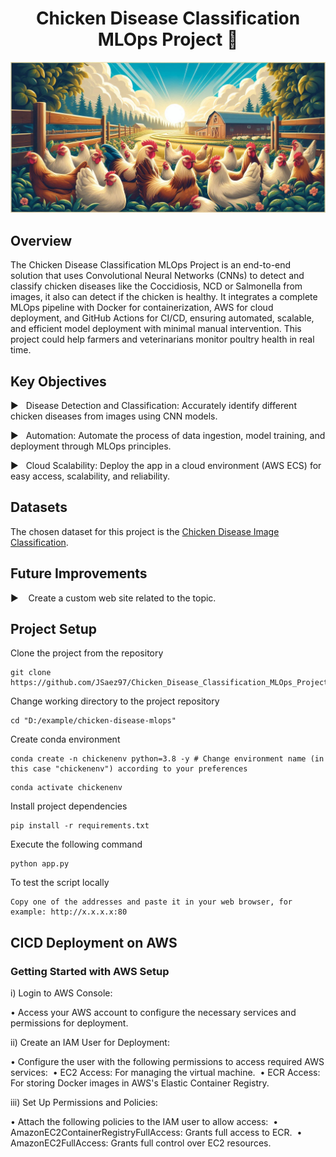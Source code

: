 <h1 align="center">Chicken Disease Classification MLOps Project 🐔</h1>

<p align="center">
  <img src="https://github.com/JSaez97/JSaez97/blob/assets/chicken_disease_banner.png" alt="Javier_Saez_Banner">
</p>

<h2 align="left">Overview</h2>

The Chicken Disease Classification MLOps Project is an end-to-end solution that uses Convolutional Neural Networks (CNNs) to detect and classify chicken diseases like the Coccidiosis, NCD or Salmonella from images, it also can detect if the chicken is healthy. It integrates a complete MLOps pipeline with Docker for containerization, AWS for cloud deployment, and GitHub Actions for CI/CD, ensuring automated, scalable, and efficient model deployment with minimal manual intervention. This project could help farmers and veterinarians monitor poultry health in real time.

<h2 align="left">Key Objectives</h2>

▶️  &nbsp;Disease Detection and Classification: Accurately identify different chicken diseases from images using CNN models.

▶️  &nbsp;Automation: Automate the process of data ingestion, model training, and deployment through MLOps principles.

▶️  &nbsp;Cloud Scalability: Deploy the app in a cloud environment (AWS ECS) for easy access, scalability, and reliability.

<h2 align="left">Datasets</h2>

The chosen dataset for this project is the [Chicken Disease Image Classification](https://www.kaggle.com/datasets/allandclive/chicken-disease-1).

<h2 align="left">Future Improvements</h2>

▶️  &nbsp; Create a custom web site related to the topic.

<h2 align="left">Project Setup</h2>

Clone the project from the repository
```
git clone https://github.com/JSaez97/Chicken_Disease_Classification_MLOps_Project.git
```
Change working directory to the project repository
```
cd "D:/example/chicken-disease-mlops"
```
Create conda environment
```
conda create -n chickenenv python=3.8 -y # Change environment name (in this case "chickenenv") according to your preferences
```
```
conda activate chickenenv
```
Install project dependencies
```
pip install -r requirements.txt
```
Execute the following command
```
python app.py
```
To test the script locally
```
Copy one of the addresses and paste it in your web browser, for example: http://x.x.x.x:80
```
<h2 align="left">CICD Deployment on AWS</h2>
<h3 align="left">Getting Started with AWS Setup</h3>
i) Login to AWS Console:

• Access your AWS account to configure the necessary services and permissions for deployment.

ii) Create an IAM User for Deployment:

• Configure the user with the following permissions to access required AWS services:
  &nbsp;• EC2 Access: For managing the virtual machine.
  &nbsp;• ECR Access: For storing Docker images in AWS's Elastic Container Registry.

iii) Set Up Permissions and Policies:

• Attach the following policies to the IAM user to allow access:
  &nbsp;• AmazonEC2ContainerRegistryFullAccess: Grants full access to ECR.
  &nbsp;• AmazonEC2FullAccess: Grants full control over EC2 resources.

